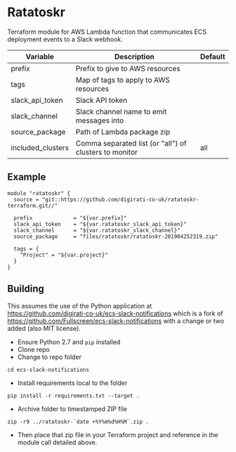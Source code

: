 # Ratatoskr

Terraform module for AWS Lambda function that communicates ECS deployment events to a Slack webhook.

| Variable          | Description                                            | Default |
|-------------------|--------------------------------------------------------|---------|
| prefix            | Prefix to give to AWS resources                        |         |
| tags              | Map of tags to apply to AWS resources                  |         |
| slack_api_token   | Slack API token                                        |         |
| slack_channel     | Slack channel name to emit messages into               |         |
| source_package    | Path of Lambda package zip                             |         |
| included_clusters | Comma separated list (or "all") of clusters to monitor | all     |

## Example

```
module "ratatoskr" {
  source = "git::https://github.com/digirati-co-uk/ratatoskr-terraform.git//"

  prefix             = "${var.prefix}"
  slack_api_token    = "${var.ratatoskr_slack_api_token}"
  slack_channel      = "${var.ratatoskr_slack_channel}"
  source_package     = "files/ratatoskr/ratatoskr-201904252319.zip"

  tags = {
    "Project" = "${var.project}"
  }
}
```

## Building

This assumes the use of the Python application at https://github.com/digirati-co-uk/ecs-slack-notifications which is a fork of https://github.com/Fullscreen/ecs-slack-notifications with a change or two added (also MIT license).

- Ensure Python 2.7 and `pip` installed
- Clone repo
- Change to repo folder
```
cd ecs-slack-notifications
```
- Install requirements local to the folder
```
pip install -r requirements.txt --target .
```
- Archive folder to timestamped ZIP file
```
zip -r9 ../ratatoskr-`date +%Y%m%d%H%M`.zip .
```

- Then place that zip file in your Terraform project and reference in the module call detailed above.
